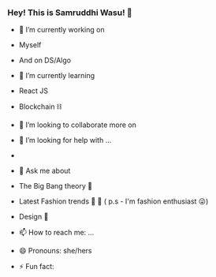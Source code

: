 ### Hey! This is Samruddhi Wasu! 👋





- 🔭 I’m currently working on 
- Myself
- And on DS/Algo
 
- 🌱 I’m currently learning
- React JS
- Blockchain ⛓
 
- 👯 I’m looking to collaborate more on 
 
- 🤔 I’m looking for help with ...
- 
- 💬 Ask me about 
-  The Big Bang theory 🎥
-  Latest Fashion trends 👟 👒
  ( p.s - I'm fashion enthusiast 😜)
- Design 🎨
  
- 📫 How to reach me: ...

- 😄 Pronouns: she/hers

- ⚡ Fun fact: 

